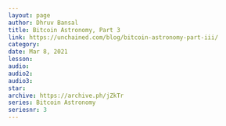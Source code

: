```yaml
---
layout: page
author: Dhruv Bansal
title: Bitcoin Astronomy, Part 3
link: https://unchained.com/blog/bitcoin-astronomy-part-iii/
category: 
date: Mar 8, 2021
lesson: 
audio: 
audio2: 
audio3: 
star: 
archive: https://archive.ph/jZkTr
series: Bitcoin Astronomy
seriesnr: 3
---
```

